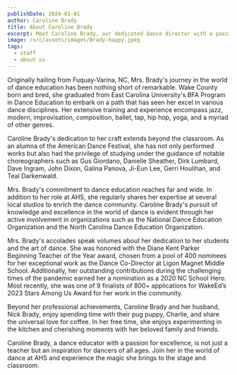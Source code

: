 ```yaml
---
publishDate: 2024-01-01
author: Caroline Brady
title: About Caroline Brady
excerpt: Meet Caroline Brady, our dedicated dance director with a passion for inspiring young dancers at AHS, where she not only teaches an array of dance styles but also leads Apex's renowned dance company, ADCompany.
image: /src/assets/images/Brady-happy.jpeg
tags:
  - staff
  - about us
---
```

Originally hailing from Fuquay-Varina, NC, Mrs. Brady's journey in the world of dance education has been nothing short of remarkable. Wake County born and bred, she graduated from East Carolina University's BFA Program in Dance Education to embark on a path that has seen her excel in various dance disciplines. Her extensive training and experience encompass jazz, modern, improvisation, composition, ballet, tap, hip hop, yoga, and a myriad of other genres.

Caroline Brady's dedication to her craft extends beyond the classroom. As an alumna of the American Dance Festival, she has not only performed works but also had the privilege of studying under the guidance of notable choreographers such as Gus Giordano, Danielle Sheather, Dirk Lumbard, Dave Ingram, John Dixon, Galina Panova, Ji-Eun Lee, Gerri Houlihan, and Teal Darkenwald.

Mrs. Brady's commitment to dance education reaches far and wide. In addition to her role at AHS, she regularly shares her expertise at several local studios to enrich the dance community. Caroline Brady's pursuit of knowledge and excellence in the world of dance is evident through her active involvement in organizations such as the National Dance Education Organization and the North Carolina Dance Education Organization.

Mrs. Brady's accolades speak volumes about her dedication to her students and the art of dance. She was honored with the Diane Kent Parker Beginning Teacher of the Year award, chosen from a pool of 400 nominees for her exceptional work as the Dance Co-Director at Ligon Magnet Middle School. Additionally, her outstanding contributions during the challenging times of the pandemic earned her a nomination as a 2020 NC School Hero. Most recently, she was one of 9 finalists of 800+ applications for WakeEd’s 2023 Stars Among Us Award for her work in the community. 

Beyond her professional achievements, Caroline Brady and her husband, Nick Brady, enjoy spending time with their pug puppy, Charlie, and share the universal love for coffee. In her free time, she enjoys experimenting in the kitchen and cherishing moments with her beloved family and friends.

Caroline Brady, a dance educator with a passion for excellence, is not just a teacher but an inspiration for dancers of all ages. Join her in the world of dance at AHS and experience the magic she brings to the stage and classroom.